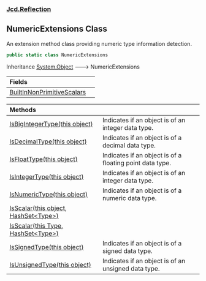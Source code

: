 ### [Jcd.Reflection](Jcd.Reflection.md 'Jcd.Reflection')

## NumericExtensions Class

An extension method class providing numeric type information detection.

```csharp
public static class NumericExtensions
```

Inheritance [System.Object](https://docs.microsoft.com/en-us/dotnet/api/System.Object 'System.Object') &#129106;
NumericExtensions

| Fields                                                                                                                                      |     |
|:--------------------------------------------------------------------------------------------------------------------------------------------|:----|
| [BuiltInNonPrimitiveScalars](NumericExtensions.BuiltInNonPrimitiveScalars.md 'Jcd.Reflection.NumericExtensions.BuiltInNonPrimitiveScalars') |     |

| Methods                                                                                                                                                                                                         |                                                          |
|:----------------------------------------------------------------------------------------------------------------------------------------------------------------------------------------------------------------|:---------------------------------------------------------|
| [IsBigIntegerType(this object)](NumericExtensions.IsBigIntegerType.z86uyBwu/bnCcb/AnWuHsg.md 'Jcd.Reflection.NumericExtensions.IsBigIntegerType(this object)')                                                  | Indicates if an object is of an integer data type.       |
| [IsDecimalType(this object)](NumericExtensions.IsDecimalType.QIDDaZjmhckiMWsOODBJQA.md 'Jcd.Reflection.NumericExtensions.IsDecimalType(this object)')                                                           | Indicates if an object is of a decimal data type.        |
| [IsFloatType(this object)](NumericExtensions.IsFloatType.O/HocMxJvlcIXB3FPOi79A.md 'Jcd.Reflection.NumericExtensions.IsFloatType(this object)')                                                                 | Indicates if an object is of a floating point data type. |
| [IsIntegerType(this object)](NumericExtensions.IsIntegerType.u6xy7vkDU5YKeMN8xmXYxg.md 'Jcd.Reflection.NumericExtensions.IsIntegerType(this object)')                                                           | Indicates if an object is of an integer data type.       |
| [IsNumericType(this object)](NumericExtensions.IsNumericType.4vu7DY8ejYD2+0mzAEiNEQ.md 'Jcd.Reflection.NumericExtensions.IsNumericType(this object)')                                                           | Indicates if an object is of a numeric data type.        |
| [IsScalar(this object, HashSet&lt;Type&gt;)](NumericExtensions.IsScalar.dT+mZpdUPUW0AgPxNtNXlQ.md 'Jcd.Reflection.NumericExtensions.IsScalar(this object, System.Collections.Generic.HashSet<System.Type>)')    |                                                          |
| [IsScalar(this Type, HashSet&lt;Type&gt;)](NumericExtensions.IsScalar.GX/mQy1dQe4/VwJIK8+1Zg.md 'Jcd.Reflection.NumericExtensions.IsScalar(this System.Type, System.Collections.Generic.HashSet<System.Type>)') |                                                          |
| [IsSignedType(this object)](NumericExtensions.IsSignedType.HOn5bk0dO35Je044uJkmaQ.md 'Jcd.Reflection.NumericExtensions.IsSignedType(this object)')                                                              | Indicates if an object is of a signed data type.         |
| [IsUnsignedType(this object)](NumericExtensions.IsUnsignedType.dp9+MEK66gPXr+jWI1NCcA.md 'Jcd.Reflection.NumericExtensions.IsUnsignedType(this object)')                                                        | Indicates if an object is of an unsigned data type.      |
